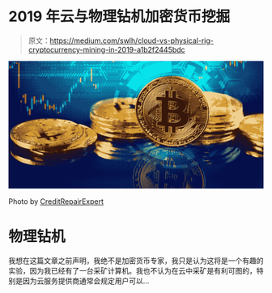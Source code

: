 # 2019 年云与物理钻机加密货币挖掘

> 原文：<https://medium.com/swlh/cloud-vs-physical-rig-cryptocurrency-mining-in-2019-a1b2f2445bdc>

![](img/ef19dce2eeb69a9d71b08dfdaceb1072.png)

Photo by [CreditRepairExpert](https://www.creditrepairexpert.org/)

# 物理钻机

我想在这篇文章之前声明，我绝不是加密货币专家，我只是认为这将是一个有趣的实验，因为我已经有了一台采矿计算机。我也不认为在云中采矿是有利可图的，特别是因为云服务提供商通常会规定用户可以…